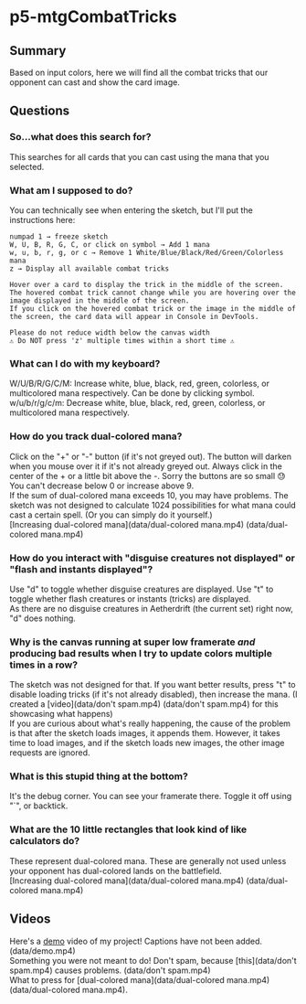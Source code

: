# p5-mtgCombatTricks
## Summary
Based on input colors, here we will find all the combat tricks that our opponent can cast and show the card image.


## Questions
### So...what does this search for?
This searches for all cards that you can cast using the mana that you selected. 

### What am I supposed to do?
You can technically see when entering the sketch, but I'll put the 
instructions here:

    numpad 1 → freeze sketch
    W, U, B, R, G, C, or click on symbol → Add 1 mana
    w, u, b, r, g, or c → Remove 1 White/Blue/Black/Red/Green/Colorless mana
    z → Display all available combat tricks

    Hover over a card to display the trick in the middle of the screen.
    The hovered combat trick cannot change while you are hovering over the 
    image displayed in the middle of the screen.
    If you click on the hovered combat trick or the image in the middle of 
    the screen, the card data will appear in Console in DevTools.
        
    Please do not reduce width below the canvas width
    ⚠ Do NOT press 'z' multiple times within a short time ⚠

### What can I do with my keyboard?
W/U/B/R/G/C/M: Increase white, blue, black, red, green, colorless, or 
multicolored mana respectively. Can be done by clicking symbol.
<br>w/u/b/r/g/c/m: Decrease white, blue, black, red, green, colorless, or
multicolored mana respectively. 

### How do you track dual-colored mana?
Click on the "+" or "-" button (if it's not greyed out). The button will 
darken when you mouse over it if it's not already greyed out. Always click 
in the center of the + or a little bit above the -. Sorry the buttons are so 
small 😓
<br>You can't decrease below 0 or increase above 9.
<br>If the sum of dual-colored mana exceeds 10, you may have problems. The 
sketch was not designed to calculate 1024 possibilities for what mana could 
cast a certain spell. (Or you can simply do it yourself.)
<br>[Increasing dual-colored mana](data/dual-colored mana.mp4)
(data/dual-colored mana.mp4)

### How do you interact with "disguise creatures not displayed" or "flash and instants displayed"?
Use "d" to toggle whether disguise creatures are displayed. Use "t" to 
toggle whether flash creatures or instants (tricks) are displayed. 
<br>As there are no disguise creatures in Aetherdrift (the current set) right 
now, "d" does nothing.

### Why is the canvas running at super low framerate *and* producing bad results when I try to update colors multiple times in a row?
The sketch was not designed for that. If you want better results, press "t" 
to disable loading tricks (if it's not already disabled), then increase the 
mana. (I created a [video](data/don't spam.mp4) (data/don't spam.mp4) for 
this showcasing what happens)
<br> If you are curious about what's really happening, the cause of the 
problem is that after the sketch loads images, it appends them. However, it 
takes time to load images, and if the sketch loads new images, the other 
image requests are ignored.

### What is this stupid thing at the bottom?
It's the debug corner. You can see your framerate there. Toggle it off using 
"`", or backtick.

### What are the 10 little rectangles that look kind of like calculators do?
These represent dual-colored mana. These are generally not used unless your 
opponent has dual-colored lands on the battlefield.
<br>[Increasing dual-colored mana](data/dual-colored mana.mp4) 
(data/dual-colored mana.mp4)

## Videos
Here's a [demo](data/demo.mp4) video of my project! Captions have not been 
added. (data/demo.mp4)
<br> Something you were not meant to do! Don't spam, because [this](data/don't spam.mp4) 
causes problems. (data/don't spam.mp4)
<br> What to press for [dual-colored mana](data/dual-colored mana.mp4) 
(data/dual-colored mana.mp4).